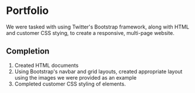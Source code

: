 # Portfolio

We were tasked with using Twitter's Bootstrap framework, along with HTML and customer CSS stying, to create a responsive, multi-page website.

## Completion

1. Created HTML documents
2. Using Bootstrap's navbar and grid layouts, created appropriate layout using the images we were provided as an example
3. Completed customer CSS styling of elements.

